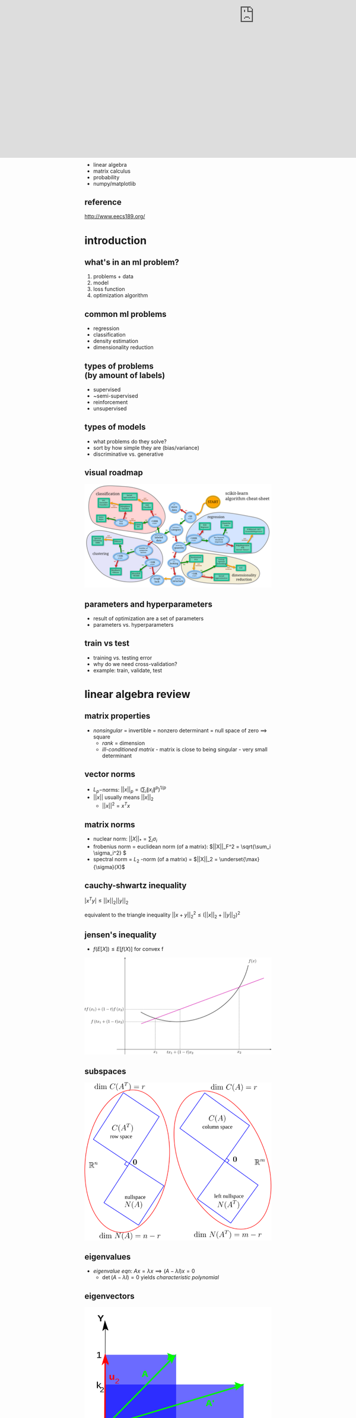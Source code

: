 ```yaml
---
title: ml slides
separator: '----'
verticalSeparator: '---'
highlightTheme: ir-black
typora-copy-images-to: ./assets
---
```


<!-- .slide: data-transition="convex" data-transition-speed="medium"-->

<h1> machine learning </h1>

**<a href="https://twitter.com/chandan_singh96">@chandan_singh96</a>**


*press esc to navigate slides*



## <div> </div>

| Section               | Topic              |
| -- | -- |
| General | [intro](https://csinva.github.io/pres/189/#/1), [linear algebra](https://csinva.github.io/pres/189/#/2), [gaussian](https://csinva.github.io/pres/189/#/6), [parameter estimation](https://csinva.github.io/pres/189/#/4), [bias-variance](https://csinva.github.io/pres/189/#/5) |
| Regression | [lin reg](https://csinva.github.io/pres/189/#/3), [LS](https://csinva.github.io/pres/189/#/7), [kernels](https://csinva.github.io/pres/189/#/9), [sparsity](https://csinva.github.io/pres/189/#/20) |
| Dim reduction | [dim reduction](https://csinva.github.io/pres/189/#/8)|
| Classification | [discr. vs. generative](https://csinva.github.io/pres/189/#/13), [nearest neighbor](https://csinva.github.io/pres/189/#/19), [DNNs](https://csinva.github.io/pres/189/#/12), [log. regression](https://csinva.github.io/pres/189/#/14), [lda/qda](https://csinva.github.io/pres/189/#/15), [decision trees](https://csinva.github.io/pres/189/#/21), [svms](https://csinva.github.io/pres/189/#/17) |
| Optimization | [problems](https://csinva.github.io/pres/189/#/10), [algorithms](https://csinva.github.io/pres/189/#/11), [duality](https://csinva.github.io/pres/189/#/18), [boosting](https://csinva.github.io/pres/189/#/22), [em](https://csinva.github.io/pres/189/#/16) |



## pre-reqs

- linear algebra
- matrix calculus
- probability
- numpy/matplotlib

## reference

http://www.eecs189.org/



# introduction

## what's in an ml problem?

1. problems + data
2. model
3. loss function
4. optimization algorithm

## common ml problems

- regression
- classification
- density estimation
- dimensionality reduction

## types of problems <br>(by amount of labels)

- supervised
- ~semi-supervised
- reinforcement
- unsupervised

## types of models

- what problems do they solve?
- sort by how simple they are (bias/variance)
- discriminative vs. generative

## visual roadmap

![scikit_cheatsheet](assets/scikit_cheatsheet.png)

## parameters and hyperparameters

- result of optimization are a set of parameters
- parameters vs. hyperparameters

## train vs test

- training vs. testing error
- why do we need cross-validation?
- example: train, validate, test

# linear algebra review

## matrix properties

- *nonsingular* = invertible = nonzero determinant = null space of zero $\implies$ square
  - *rank* = dimension
  - *ill-conditioned matrix* - matrix is close to being singular - very small determinant

## vector norms

- $L_p-$norms: $||x||_p = (\sum_i \|x_i\|^p)^{1/p}$
- $||x||$ usually means $||x||_2$
  - $||x||^2 = x^Tx$


## matrix norms

- nuclear norm: $||X||_* = \sum_i \sigma_i$
- frobenius norm = euclidean norm (of a matrix): $||X||_F^2 =  \sqrt{\sum_i \sigma_i^2} $
- spectral norm = $L_2$ -norm (of a matrix) = $||X||_2 = \underset{\max}{\sigma}(X)$

## cauchy-shwartz inequality

$|x^T y| \leq ||x||_2 ||y||_2$

equivalent to the triangle inequality $||x+y||_2^2 \leq (||x||_2 + ||y||_2)^2$

## jensen's inequality

- $f(E[X]) \leq E[f(X)]$ for convex f

![1200px-ConvexFunction.svg](assets/1200px-ConvexFunction.svg.png)

## subspaces

![diagram0](assets/diagram0.svg)

## eigenvalues

- *eigenvalue eqn*: $Ax = \lambda x \implies (A-\lambda I)x=0$
  - $\det(A-\lambda I) = 0$ yields *characteristic polynomial*

## eigenvectors

![unequal](assets/unequal.png)

## eigenvectors in pca

![Screen Shot 2018-07-06 at 11.31.56 AM](assets/Screen Shot 2018-07-06 at 11.31.56 AM.png)

## evd

- *diagonalization* = *eigenvalue decomposition* = *spectral decomposition*
- assume A (nxn) is symmetric
  - $A = Q \Lambda Q^T$
  - Q := eigenvectors as columns, Q is orthonormal
  - $\Lambda$ diagonal

## evd extended

- only diagonalizable if n independent eigenvectors
- how does evd relate to invertibility?

![kulum-alin11-jan2014-28-638](assets/kulum-alin11-jan2014-28-638.jpg)

## svd
nxp matrix: $X=U \Sigma V^T$

- cols of U (nxn) are eigenvectors of $XX^T$
- cols of V (pxp) are eigenvectors of $X^TX$
- r singular values on diagonal of $\Sigma$ (nxp)
	- square roots of nonzero eigenvalues of both $XX^T$ and $X^TX$

## svd vs evd
- evd
  - not always orthogonal columns
  - complex eigenvalues
  - only square, not always possible
- svd
  - orthonormal columns
  - real/nonnegative eigenvalues
- symmetric matrices: eigenvalues real, eigenvectors orthogonal

## eigen stuff

- expressions when $A \in \mathbb{S}$
  - $\det(A) = \prod_i \lambda_i$
  - $tr(A) = \sum_i \lambda_i$
  - $\underset{\max}{\lambda}(A) = \sup_{x \neq 0} \frac{x^T A x}{x^T x}$
  - $\underset{\min}{\lambda}(A) = \inf_{x \neq 0} \frac{x^T A x}{x^T x}$

## positive semi-definite notation

- vectors: $x \preceq y$ means x is less than y elementwise
- matrices: $X \preceq Y$ means $Y-X$ is PSD
  - $v^TXv \leq v^TYv \:\: \forall v$

## psd

- defn 1: all eigenvalues are nonnegative
- defn 2: $x^TAx \geq 0 \:\forall x \in R^n$ 

## matrix calculus

- *gradient* vector $\nabla_x f(x)$- partial derivatives with respect to each element of function

## jacobian

function f: $\mathbb{R}^n \to \mathbb{R}^m$ 
*Jacobian matrix* : $$\mathbf J= \begin{bmatrix}    \dfrac{\partial \mathbf{f}}{\partial x_1} & \cdots & \dfrac{\partial \mathbf{f}}{\partial x_n} \end{bmatrix}$$

`$$= \begin{bmatrix}    \dfrac{\partial f_1}{\partial x_1} & \cdots & \dfrac{\partial f_1}{\partial x_n}\\   \vdots & \ddots & \vdots\\    \dfrac{\partial f_m}{\partial x_1} & \cdots & \dfrac{\partial f_m}{\partial x_n} \end{bmatrix}$$`

## hessian

function f: $\mathbb{R}^n \to \mathbb{R}$ 

`$$\mathbf H = \nabla^2 f(x)_{ij} = \frac{\partial^2 f(x)}{\partial x_i \partial x_j}$$` <div style="font-size: 23px;">
`$$= \begin{bmatrix}  \dfrac{\partial^2 f}{\partial x_1^2} & \dfrac{\partial^2 f}{\partial x_1\,\partial x_2} & \cdots & \dfrac{\partial^2 f}{\partial x_1\,\partial x_n} \\[2.2ex]  \dfrac{\partial^2 f}{\partial x_2\,\partial x_1} & \dfrac{\partial^2 f}{\partial x_2^2} & \cdots & \dfrac{\partial^2 f}{\partial x_2\,\partial x_n} \\[2.2ex]  \vdots & \vdots & \ddots & \vdots \\[2.2ex]  \dfrac{\partial^2 f}{\partial x_n\,\partial x_1} & \dfrac{\partial^2 f}{\partial x_n\,\partial x_2} & \cdots & \dfrac{\partial^2 f}{\partial x_n^2}\end{bmatrix}$$`
</div>

## nifty tricks

- `$x^TAx = tr(xx^TA) = \sum_{i, j} x_iA_{i, j} x_j$`
- $tr(AB)$ = sum of elementwise-products
- if X, Y symmetric, $tr(YX) = tr(Y \sum \lambda_i q_i q_i^T)$
- $A=UDV^T = \sum_i \sigma_i u_i v_i^T \implies A^{-1} = VD^{-1} U^T$

# linear regression

## regression
- what is regression?
- how does regression fit into the ml framework?

## feature engineering

- what is x?
- what is y?
- $\phi(x)$ can be treated like $x$

## lin. regression intuition 1

![1_yLeh6JjWHenfH4zFOA3HpQ](assets/1_yLeh6JjWHenfH4zFOA3HpQ.png)

## lin. regression setup

n = number of data points

d = dimension of each data point

`$$n\left\{\vphantom{\begin{bmatrix} X \\ \vdots \\. \end{bmatrix}}\right. \underbrace{ \begin{bmatrix} \vdots \\ y \\ \vdots \end{bmatrix}}_{\displaystyle 1}   = \underbrace{ \begin{bmatrix} \vdots \\ \cdots X \cdots\\ \vdots \end{bmatrix}}_{\displaystyle d} \vphantom{\begin{bmatrix} X \\ \vdots\\c \end{bmatrix}} \underbrace{ \begin{bmatrix} \vdots \\ w \\ \vdots \end{bmatrix}}_{\displaystyle 1} \left.\vphantom{\begin{bmatrix} X \\ \vdots \\. \end{bmatrix}}\right\}n$$`

## lin. regression intuition 2

![1_GT_lYlpF9e252-Rf6aQepw](assets/1_GT_lYlpF9e252-Rf6aQepw.jpeg)

## regularization

$\mathbf{\hat{y}} = \mathbf{X} \mathbf{\hat{w}}^T$

  

| Model | Loss |
| -- | -- |
|  OLS     | $\vert \vert y - \hat{y} \vert \vert^2$ |
| Ridge | $\vert \vert y - \hat{y} \vert \vert^2 + \lambda \vert\vert \hat w\vert\vert_2^2$ |
| Lasso | $\vert \vert y - \hat{y} \vert \vert^2 + \lambda \vert\vert \hat w\vert\vert_1$ |
| Elastic Net | $\vert \vert y - \hat{y} \vert \vert^2 + \lambda_1 \vert\vert \hat w\vert\vert_1+ \lambda_2\vert\vert \hat w\vert\vert_2^2$ |

## ols solution

- $\hat{w}_{OLS} = (X^TX)^{-1}X^Ty$
- 2 derivations: least squares, orthogonal projection

## ridge regression intuition

$\hat w_{RIDGE} = (X^TX \color{red}{+ \lambda I})^{-1}X^Ty$
![1d8XV](assets/1d8XV.png)

# parameter estimation

## probabilistic model

- assume a **true underlying model**
- ex. $Y_i \sim \mathcal N(\theta^TX_i, \sigma^2)$
- this is equivalent to $P(Y_i|X_i; \theta) = \mathcal N(\theta^TX_i, \sigma^2)$

## bayes rule

$\overbrace{p(\theta \vert x)}^{\text{posterior}} = \frac{\overbrace{p(x\vert\theta)}^{\text{likelihood}} \overbrace{p(\theta)}^{\text{prior}}}{p(x)}$
![bayes2](assets/bayes2.jpg)

## likelihood 

$\mathcal L = p(data | \theta)$~ product over all n examples
- $p(x|\theta)$?
- $p(y|x; \theta)$?
- $p(x, y | \theta)$?
- $\to$ depends on the problem + model

## mle - maximum likelihood estimation

- $\hat{\theta}_{MLE} = \underset{\theta}{argmax} \: \mathcal{L}$
- associated with *frequentist* school of thought

## how to do mle problems

- write likelihood (product of probabilities)
- usually take log to turn product into a sum
- take derivative and set to zero to maximize (assuming convexity)

## map - maximum a posteriori

- $\hat{\theta}_{MAP} = \underset{\theta}{argmax} \: p(\theta\vert x) = \underset{\theta}{argmax} \: p(x\vert \theta) p(\theta)  \\\ = \underset{\theta}{argmax} \: [ \log \: p(x\vert\theta) + \log \: p(\theta) ]$
  - $p(x)$ disappears because it doesn't depend on $\theta$
- associated with *bayesian* school of thought

## mle vs. map

- $\hat{\theta}_{MLE} = \underset{\theta}{argmax} \: \overbrace{p(x|\theta)}^{\text{likelihood}}$
- $\hat{\theta}_{MAP} = \underset{\theta}{argmax} \: \overbrace{p(\theta\vert x)}^{\text{posterior}} = \underset{\theta}{argmax} \: p(x\vert \theta) \color{cadetblue}{\overbrace{p(\theta)}^{\text{prior}}}$
  - ```$\hat{\theta}_{\text{Bayes}} = E_\theta \: p(\theta|x) $```

# bias-variance tradeoff

## intuition 1

![bias-and-variance](assets/bias-and-variance.jpg)

## intuition 2

![fittings](assets/fittings.jpg)

## bias

- bias of a model: $E[\hat{f}(x) - f(x)]$
  - expectation over drawing new training sets from same distr.
- could also have bias of a point estimate: $E[\hat{\theta} - \theta]$

## variance

- "estimation error"
- variance of a model: $V[\hat{f}(x)] = E\left[\big(\hat{f}(x) - E[\hat{f}(x)]\big)^2\right]$
  - expectation over training sets with fixed x

## bias-variance trade-off

- mean-squared error of model: $E[(\hat{f}(x) - f(x))^2]$
  - = bias$^2$ + variance
  - = $E[\hat{f}(x) - f(x)]^2$ + $E[(\hat{f(x)} - E[\hat{f(x)}])^2]$

![biasvariance](assets/biasvariance.png)

# multivariate gaussian

## definitions

- $p(x\vert\mu, \Sigma) = \frac{1}{(2\pi )^{n/2} \vert\Sigma\vert^{1/2}} \exp\left[ -\frac{1}{2} (x-\mu)^T \Sigma^{-1} (x-\mu) \right]$
  - $\mu$ is mean vector
  - $\Sigma$ is covariance matrix

![MultivariateNormal](assets/MultivariateNormal.png)

## understanding $\Sigma$

![main-qimg-988175a0da2cb7674391d43a2edab558](assets/main-qimg-988175a0da2cb7674391d43a2edab558.png)

## understanding $\Sigma^{-1}$

![slide_11](assets/slide_11.jpg)

## mle gaussian estimation

- $\hat \mu,  \hat \Sigma = argmax \:  P(x_1, ..., x_n|\mu, \Sigma)$
- $\hat \mu = \frac{1}{n} \sum x_i$
- $\hat \Sigma = \frac{1}{n} \sum (x_ i - \hat \mu)(x_i - \hat \mu)^T$

# advanced linear least squares

## weighted least squares

- weight certain points more $\omega_i$
- $\hat{w}_\text{wls} = argmin \left( \sum \omega_i (y_i - x_i^T w)^2\right)$
- $= (X^T\Omega X)^{-1}X^T\Omega y$

## generalized least squares

- noise variables are not independent

![Heteroscedasticity](assets/Heteroscedasticity.jpg)

## overview

![Screen Shot 2018-06-24 at 7.40.57 PM](assets/Screen Shot 2018-06-24 at 7.40.57 PM.png)

## total LS intuition

- add i.i.d. gaussian noise in x and y - regularization

![Screen Shot 2018-06-29 at 4.08.09 PM](assets/Screen Shot 2018-06-29 at 4.08.09 PM.png)

## total LS solution

- $\hat{w}_{TLS} = (X^TX - \sigma^2 I)^{-1}X^Ty$
  - here, $\sigma$ is last singular value of $[X \: y]$

# dimensionality reduction

## pca intuition

orthogonal dimensions that maximize variance of $X$

![pca](assets/pca.png)

## pca in python

```python
X -= np.mean(X, axis=0) #zero-center data (nxd) 
cov = np.dot(X.T, X) / X.shape[0] #get cov. matrix (dxd) 
U, D, V = np.linalg.svd(cov) #compute svd, (all dxd) 
X_2d = np.dot(X, U[:, :2]) #project in 2d (nx2)
```

## pca in practice

- eigenvalue represents prop. of explained variance: $\sum \lambda_i = tr(\Sigma) = \sum Var(X_i)$	
- use svd
- adaptive PCA is faster (sequential)

## cca

- linearly independent dimensions that maximize correlation between $X, Y$
- invariant to scalings / affine transformations of X, Y

  ![cca](assets/cca.jpg)

## correlations

![correlations](assets/correlations.png)

# kernels

## why are kernels useful?

![data_2d_to_3d_hyperplane](assets/data_2d_to_3d_hyperplane.png)

## ex. ridge regression

- reformulate the problem to be computationally efficient + nonlinear
  - matrix inversion is ~$O(dim^3)$
- $\hat{w} = (\color{red}{\underbrace{X^TX}_{dxd}} + \lambda I)^{-1}X^Ty$ ~ faster when $\color{red}{d << n}$
- $\hat{w} = X^T(\color{red}{\underbrace{XX^T}_{nxn}} + \lambda I)^{-1}y$ ~ faster when $\color{red}{n << d}$

## kernels

![Screen Shot 2018-06-24 at 9.53.55 PM](assets/Screen Shot 2018-06-24 at 9.53.55 PM.png)

- $\phi_i^T\phi_j = \phi(x_i)^T \phi(x_j)$

## kernel trick ex.

- $\mathbf{x} = [x_1, x_2]$
- $\phi(\mathbf x) = \begin{bmatrix} x_1^2 & x_2^2 &\sqrt{2}x_1x_2 & \sqrt{2}x_1 & \sqrt{2}x_2 &1\end{bmatrix}^T $

`$k(\mathbf{x}, \mathbf{z}) = \underbrace{\phi(\mathbf x)^T \phi (\mathbf z)}_{\text{O(augmented feature space)}} = \underbrace{(\mathbf x^T \mathbf z+ 1)^2}_{\text{O(original feature space + log(degree))}}$`
- another ex. rbf kernel: $k(\mathbf x, \mathbf z) = \exp(-\gamma \vert \vert \mathbf x - \mathbf z \vert \vert ^2 )$


## different from kernel regression...

- note, what discussed here is different from the nonparametric technique of kernel regression: 
- ```$\widehat{y}_h(x)=\frac{\sum_{i=1}^n K_h(x-x_i) y_i}{\sum_{j=1}^nK_h(x-x_j)} $```
  - K is a kernel with a bandwidth h

# optimization problems

## overview

- minimizing things
- ex. $\underset{\theta}{arg min} \: \sum \big(y_i - f(x_i; \theta)\big)^2$

![loss_surfaces](assets/loss_surfaces.jpg)

## convexity

- Hessian $\nabla^2 f(x) \succeq 0 \: \forall x$

- $f(x_2) \geq f(x_1) + \nabla f(x_1) (x_2 - x_1)$

  ![ tangents](assets/ tangents.png)

## convexity continued

$\color{purple}{t f(x_1) + (1-t) f(x_2)} \geq f(tx_1 + (1-t)x_2)$

![1200px-ConvexFunction.svg](assets/1200px-ConvexFunction.svg.png)

## strong convexity + smoothness

$0 \preceq \underset{\text{strong convexity}}{mI} \preceq \nabla^2 f(x) \preceq \underset{\text{smoothness}}{MI}$

![bounds](assets/bounds.jpg)

## smoothness

M-smooth = Lipschitz continuous gradient: $||\nabla f(x_2) - \nabla f(x_1)|| \leq M||x_2-x_1||\quad \forall x_1,x_2$

| Lipschitz continuous f | M-smooth |
| :-- | --:- |
|  	![lipschitz_continuous_func](assets/lipschitz_continuous_func.gif) | ![lipschitz](assets/lipschitz.jpg)  |


# optimization algorithms

## gradient descent

![0_QwE8M4MupSdqA3M4](assets/0_QwE8M4MupSdqA3M4.png)

## when do we stop?

- validation error stops changing
- changes become small enough

## stochastic gradient descent

![stochastic-vs-batch-gradient-descent](assets/stochastic-vs-batch-gradient-descent.png)



## [momentum demo](https://distill.pub/2017/momentum/)

- $$\theta^{(t+1)} = \theta^{(t)} - \alpha_t \nabla f(\theta^{(t)}) + \color{cornflowerblue}{\underset{\text{momentum}}{\beta_t (f(\theta^{(t)}) - f(\theta^{(t-1)}))}}$$

  <div class="divmomentum">
      <iframe class="iframemomentum" src="https://distill.pub/2017/momentum/" scrolling="no" frameborder="no" style="position:absolute; top:-165px; left: -25px; width:1420px; height: 768px"></iframe>
  </div>


## newton-raphson

![slide_8](assets/slide_8.jpg)
- apply to find roots of **f'(x)**: $\theta^{(t+1)} = \theta^{(t)} - \nabla^2 f(\theta^{(t)})^{-1}\nabla f(\theta^{(t)})$

## gauss-newton

- modify newton's method assuming we are minimizing nonlinear least squares
- $\theta^{(t+1)} = \theta^{(t)} - \nabla^2 f(\theta^{(t)})^{-1}\nabla f(\theta^{(t)})$
- $\theta^{(t+1)} = \theta^{(t)} + \color{cadetblue}{(J^TJ)}^{-1} \color{cadetblue}{J^T\Delta y}$ $\quad J$ is the Jacobian

# neural nets

## so much hype

- it predicts: vision, audio, text, ~rl
- it's easy: little feature engineering
- it generalizes: huge, but doesn't overfit

## perceptron

![perceptron](assets/perceptron.png) ![perceptron-1](assets/perceptron-1.gif)

## training a perceptron

- loss function: $L(x, y; w) = (\hat{y} - y)^2$
- goal: $\frac{\partial L}{\partial w_i}$ for all weights
- calculate efficiently with backprop

## [backprop demo](https://google-developers.appspot.com/machine-learning/crash-course/backprop-scroll/)

- [nn demo playground](https://playground.tensorflow.org/#activation=tanh&batchSize=10&dataset=circle&regDataset=reg-plane&learningRate=0.03&regularizationRate=0&noise=0&networkShape=4,2&seed=0.63885&showTestData=false&discretize=false&percTrainData=50&x=true&y=true&xTimesY=false&xSquared=false&ySquared=false&cosX=false&sinX=false&cosY=false&sinY=false&collectStats=false&problem=classification&initZero=false&hideText=false)


## going deeper

![1_gccuMDV8fXjcvz1RSk4kgQ](assets/1_gccuMDV8fXjcvz1RSk4kgQ.png)



## coding DNNs in numpy

```python
from numpy import exp, array, random
X = array([[0, 0, 1], [1, 1, 1], [1, 0, 1], [0, 1, 1]])
Y = array([[0, 1, 1, 0]]).T
w = 2 * random.random((3, 1)) - 1
for iteration in range(10000):
    Yhat = 1 / (1 + exp(-(X @ w)))
    w += X.T @ (Y - Yhat) * Yhat * (1 - Yhat)
print(1 / (1 + exp(-(array([1, 0, 0] @ w))))
```



## coding DNNs in advanced numpy

```python
import tensorflow as tf
import torch
```

## cnns

![cnns](assets/cnns.gif)

## cnns 2

![cnn2](assets/cnn2.jpeg)

## rnns

![RNN-longtermdependencies](assets/RNN-longtermdependencies.png)

## connection to the brain?

![30124068_2022213811328985_1877822313844441088_o](assets/30124068_2022213811328985_1877822313844441088_o.png)

# discriminative vs. generative

## definitions

![discriminative_vs_generative](assets/discriminative_vs_generative.png)

- discriminative: $p(y|x)$
- generative: $p(x, y) = p(x|y) p(y)$

## sorting models

<div style='float:left;width:32%;' class='centered'>

<strong> generative </strong> </br>

bayes classifier </br>

hmms </br>

lda/qda </br>

</div>

<div style='float:right;width:32%;'>
<strong> discriminative </strong> </br>

linear regression </br>

svms </br>

nearest neighbor </br>

decision trees / random forests </br>

</div>

## bayes classifier

- risk: $\mathbb E_{(X,Y)}[L(f(x), y) ] = \sum_x p(x) \sum_y L(f(x), y) p(y|x)$
- bayes classifier: $f^*(x) = \underset{y}{argmin} \: \underset{y}{\sum} \:L(y, y') p(y'|x)$
  - given x, pick y that minimizes risk
- with 0-1 error: $f^*(x) = \underset{y}{argmax} \: p(y|x)$

## bayes classifier example

- with 0-1 error: $f^*(x) = \underset{y}{argmax} \: p(y|x) = \underset{y}{argmax} \: p(x|y) \cdot p(y)$
  - let y be sentiment (positive or negative)
  - let x be words 

# logistic regression

## definitions

![Exam_pass_logistic_curve](assets/Exam_pass_logistic_curve.jpeg)

- $\sigma(z) = \frac{1}{1+e^{-z}}$
- $P(\hat{Y}=1|x; w) = \sigma(w^Tx)$
  - threshold to predict
  - not really regression

## comparison with OLS

![VVtRW](assets/VVtRW.png)

![nEC4H](assets/nEC4H.png)

## loss functions

- log-loss = cross-entropy: $-\sum_x p(x) \: log \: q(x)$
  - $p(x)$ true $y$
  - $q(x)$ predicted probability of y
- corresponds to MLE for Bernoulli

![Screen Shot 2018-07-02 at 11.26.42 AM](assets/Screen Shot 2018-07-02 at 11.26.42 AM.png)

## multiclass

- one-hot encoding: $[1, 0, 0]$, $[0, 1, 0]$, $[0, 0, 1]$
- softmax function: $\sigma(\mathbf{z})_i = \frac{\exp(z_i)}{\sum_j \exp z_j}$
- loss function still cross-entropy

![multihierarchy](assets/multihierarchy.png)

## training

- no closed form, but convex loss $\implies$ convex optimization!
  - minimize loss on cross-entropy (where p(x) is modelled by sigmoid)
  - or maximize likelihood

# gaussian discriminant analysis

## generative model

![comparisons](assets/comparisons.png)

## assumptions

- $\hat{y} = \underset{y}{\text{argmax}} \: p(y|\mathbf{x}) = \underset{y}{\text{argmax}} \: P(\mathbf{x}|y)p(y)$
  - $P(\mathbf{x}|y)\sim \mathcal N (\mathbf \mu_y, \Sigma_y)$: there are |Y| of these
  - $p(y) = \frac{n_y}{n}$: 1 of these

## lda vs. log. regression

- differences
  - generative
  - treats each class independently
- same
  - form for posterior (sigmoid / softmax)

## dimensionality reduction

![lda_1](assets/lda_1.png)



## multiclass lda vs. qda

![Screen Shot 2018-07-21 at 10.41.16 AM](assets/Screen Shot 2018-07-21 at 10.41.16 AM.png)

# em

## k-means (2d)

![k-means](assets/k-means.gif)

## mixture of gaussians (2d)



![](assets/inside-cluster-em.gif)![](assets/ad8e9b45e3d01deef10f0cc07ec22144c3c631b3.gif)



## mixture of gaussians (1d)

![mixture-iterations](assets/mixture-iterations.gif)

## EM

- want to maximize *complete log-likelihood* $l (\theta; x, z) = log \: p(x,z\|\theta)$ but don't know latent z
  - *expectation step* - values of z filled in
  - *maximization step* - parameters are adjusted based on z

## simplifying the math

- $x$: observed vars, $z$: latent vars, $q$: assignments to z
- E: $q^{(t+1)} (z|x) = \underset{q}{argmin} \: D(q||\theta^{(t)})$
  - lower bound on complete log-likelihood (pf: Jensen's inequality)
- M: $\theta^{(t+1)} = \underset{\theta}{argmin} \: D(q^{(t+1)} || \theta)$

# svms

[note 20](http://www.eecs189.org/static/notes/n20.pdf) is good

## perceptron/logistic reg. problems

![Screen Shot 2018-07-02 at 3.37.07 PM](assets/Screen Shot 2018-07-02 at 3.37.07 PM.png)

- doesn't find best solution
- unstable when data not linearly separable

## what's w?

```$\hat{y} =\begin{cases}   1 &\text{if } w^Tx +b \geq 0 \\ -1 &\text{otherwise}\end{cases}$```

![svm_w](assets/svm_w.png)

## how far are points?

decision boundary: {$x: w^Tx - b = 0$}

$D = \frac{|w^T(z-x_0)|}{||w||_2} = \frac{|w^Tz-b|}{||w||_2}$

![svm_proj](assets/svm_proj.png)

## hard margin intuition

```$\begin{align} \underset{m, w, b}{\max} \quad &m \\ s.t. \quad &y_i \frac{(w^Tx_i-b)}{||w||_2} \geq m \: \forall i\\ &m \geq 0\end{align}$```

## hard margin formulation

- let $m = 1 / ||w||_2 \implies$unique soln

```$\underset{w, b}{\min}\quad \frac{1}{2} ||w||_2^2 \\s.t. \quad y_i (w^Tx_i - b) \geq 1\: \forall i$```

## ${\color{cadetblue}{\text{soft}}}$ margin

```$\begin{align}\underset{w, b, \color{cadetblue}\xi}{\min}\quad &\frac{1}{2} ||w||_2^2 \color{cadetblue}{+C\sum_i \xi_i}\\s.t. \quad &y_i (w^Tx_i + b) \geq 1 \color{cadetblue}{-\xi_i}\: \forall i\\ &\color{cadetblue}{\xi_i \geq 0 \: \forall i}\end{align}$```

![errs](assets/errs.png)

## binary classification

can rewrite by absorbing $\xi$ constraints

$\underset{w, b}{\min} \quad \frac{1}{2}||w||^2 + C\sum_i \max(1-y_i(w^Tx_i - b), 0)$

## summarizing models

![losses](assets/losses.png)

- svm: hinge loss
- log. regression: log loss
- perceptron: perceptron loss



## binary classification

| Model               | $\mathbf{\hat{\theta}}$ objective (minimize)                 |
| -- | -- |
| Perceptron          | $\sum_i \max(0,  -y_i \cdot \theta^T x_i)$                   |
| Linear SVM          | $\theta^T\theta + C \sum_i \max(0,1-y_i \cdot \theta^T x_i)$ |
| Logistic regression | $\theta^T\theta + C \sum_i \log[1+\exp(-y_i \cdot \theta^T x_i)]$ |

# duality

## problem

<div style='float:left;width:30%;' class='centered'>

<h3> primal </h3>

```$p^* = \min \: f_0 (x) \\ s.t. \: f_i(x) \leq 0 \\ h_i(x) = 0$```

</div>

<div style='float:right;width:65%;'>

<h3> dual </h3>
```$d^* = \underset{\lambda, \nu}{\max} \: \overbrace{\underset{x}{\inf} \: \underbrace{f_0(x) + \sum \lambda_i f_i(x) + \sum \nu_i h_i(x)}_{\text{Lagrangian} \: L(x, \lambda, \nu)}}^{\text{dual function} \: g(\lambda, \nu)} \\s.t. \: \lambda \succeq 0\\$```

</div>

## comments

- *dual function* $g(\lambda, \nu)$ always concave
  - $\lambda \succeq 0 \implies g(\lambda, \nu) \leq p^*$

- $(\lambda, \nu)$ *dual feasible* if
  1. $\lambda \succeq 0$
  2. $(\lambda, \nu) \in dom \: g$

## duality

- *weak duality*: $d^\ast \leq p^*$

  - *optimal duality gap*: $p^\ast - d^*$

- *strong duality*: $d^\ast = p^\ast$ ~ requires more than convexity

# nearest neighbor

## intuition

![Screen Shot 2018-07-03 at 12.14.53 AM](assets/Screen Shot 2018-07-03 at 12.14.53 AM.png)

## comments

- no training, slow testing
- nonparametric: huge memory
- how to pick distance?
- poor in high-dimensions
- theoretical error rate

# sparsity

```$\underset{w}{\min} \quad ||Xw-y||_2^2\\s.t.\quad||w||_0 \leq k$```

## constrained form

<div style='float:left;width:45%;' class='centered'>

lasso: ```$\underset{w}{\min} \quad ||Xw-y||_2^2\\s.t.\quad\color{cadetblue}{||w||_1} \leq k$```

</div>

<div style='float:right;width:45%;'>

ridge: ```$\underset{w}{\min} \quad ||Xw-y||_2^2\\s.t.\quad\color{cadetblue}{||w||_2} \leq k$```

</div>


![Screen Shot 2018-07-03 at 9.16.55 AM](assets/Screen Shot 2018-07-03 at 9.16.55 AM.png)

## dual form

lasso: $\underset{w}{\min} \quad ||Xw-y||_2^2 + \color{cadetblue}{ \lambda ||w||_1}$

- $\color{cadetblue}{\Delta = \lambda}$

ridge: $\underset{w}{\min} \quad ||Xw-y||_2^2 + \color{cadetblue}{\lambda ||w||_2^2}$

- $\color{cadetblue}{\Delta = 2 \lambda w}$

## lasso optimization

- coordinate descent: requires jointly convex
  - closed form for each $w_i$
  - iterate, might re-update $w_i$

## matching pursuit

- start with all 0s
- iteratively choose/update $w_i$ to minimize $||y-Xw||^2$

![Screen Shot 2018-07-03 at 9.51.10 AM](assets/Screen Shot 2018-07-03 at 9.51.10 AM.png)

## orthogonal matching pursuit

- at each step, update all nonzero weights

# decision trees / random forests

## decision tree intuition

![decision](assets/decision.png)

## training

- greedy - use metric to pick attribute
  - split on this attribute then repeat
  - high variance

## information gain

maximize H(parent) - [weighted average] $\cdot$ H(children)

- often picks too many attributes

![c50](assets/c50.png)


## info theory

- maximize $I(X; Y) \equiv$ minimize $H(Y|X)$

![entropy-venn-diagram](assets/entropy-venn-diagram.png)

## split functions
- info gain (approximate w/ gini impurity)
- misclassification rate
- (40-40);  could be: (30-10, 10-30), (20-40, 20-0)

![errs-0983654](assets/errs-0983654.png)

## stopping

- depth
- metric
- node proportion
- pruning

## random forests

- multiple classifiers
- *bagging* = *bootstrap aggregating*: each classifier uses subset of datapoints
- *feature randomization*: each split uses subset of features

## random forest voting

- consensus
- average
- *adaboost*

## regression tree

- stop splitting at some point and apply linear regression

## other values

- missing values - fill in with most common val / probabilistically
- continuous values - split on thresholds

# boosting

- train more *weak learners* to fix current errors

## adaboost

- initialize weights to 1/n
- iterate
  - classify weighted points
  - re-weight points based on errors
- finally, output error-weighted sum of weak learners

## adaboost comments

- derived using exponential loss risk minimization
- test error can keep decreasing once training error is at 0

## gradient boosting

- want to subtract gradient of loss with respect to current total model
- models need not be differentiable
- for squared loss, just the residual